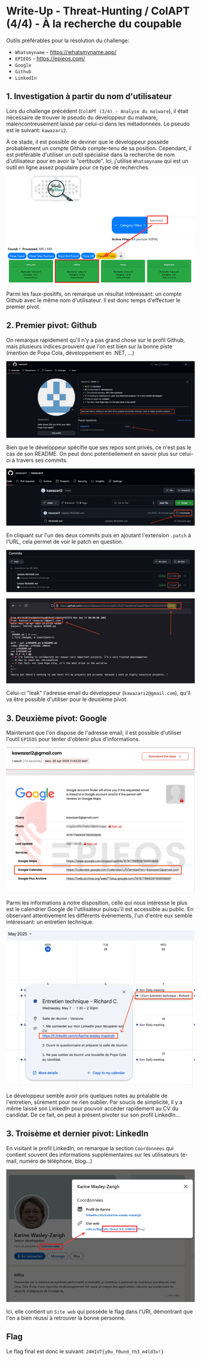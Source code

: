 # Write-Up - Threat-Hunting / ColAPT (4/4) - À la recherche du coupable

Outils préférables pour la résolution du challenge:
- `Whatsmyname` - https://whatsmyname.app/
- `EPIEOS` - https://epieos.com/
- `Google`
- `Github`
- `LinkedIn`

## 1. Investigation à partir du nom d'utilisateur

Lors du challenge précédent (`ColAPT (3/4) - Analyse du malware`), il était nécessaire de trouver le pseudo du développeur du malware, malencontreusement laissé par celui-ci dans les métadonnées. Le pseudo est le suivant: `kawazari2`. 

À ce stade, il est possible de deviner que le développeur possède probablement un compte Github compte-tenu de sa position. Cependant, il est préférable d'utiliser un outil spécialisé dans la recherche de nom d'utilisateur pour en avoir la "certitude". Ici, j'utilise `Whatsmyname` qui est un outil en ligne assez populaire pour ce type de recherches.

![](./wu/whatsmyname.png)

Parmi les faux-positifs, on remarque un résultat intéressant: un compte Github avec le même nom d'utilisateur. Il est donc temps d'effectuer le premier pivot.

## 2. Premier pivot: Github

On remarque rapidement qu'il n'y a pas grand chose sur le profil Github, mais plusieurs indices prouvent que l'on est bien sur la bonne piste (mention de Popa Cola, développement en .NET, ...)

![](./wu/github-1.png)

Bien que le développeur spécifie que ses repos sont privés, ce n'est pas le cas de son README. On peut donc potentiellement en savoir plus sur celui-ci à travers ses commits.

![](./wu/github-2.png)

En cliquant sur l'un des deux commits puis en ajoutant l'extension `.patch` à l'URL, cela permet de voir le patch en question.

![](./wu/github-3.png)

![](./wu/github-4.png)

Celui-ci "leak" l'adresse email du développeur (`kawazari2@gmail.com`), qu'il va être possible d'utiliser pour le deuxième pivot.

## 3. Deuxième pivot: Google

Maintenant que l'on dispose de l'adresse email, il est possible d'utiliser l'outil `EPIEOS` pour tenter d'obtenir plus d'informations.

![](./wu/epieos.png)

Parmi les informations à notre disposition, celle qui nous intéresse le plus est le calendrier Google de l'utilisateur puisqu'il est accessible au public. En observant attentivement les différents évènements, l'un d'entre eux semble intéressant: un entretien technique.

![](./wu/calendar.png)

Le développeur semble avoir pris quelques notes au préalable de l'entretien, sûrement pour ne rien oublier. Par soucis de simplicité, il y a même laissé son LinkedIn pour pouvoir accéder rapidement au CV du candidat. De ce fait, on peut à présent pivoter sur son profil LinkedIn...


## 3. Troisème et dernier pivot: LinkedIn

En visitant le profil LinkedIn, on remarque la section `Coordonnées` qui contient souvent des informations supplémentaires sur les utilisateurs (e-mail, numéro de téléphone, blog...)

![](./wu/linkedin.png)

Ici, elle contient un `Site web` qui possède le flag dans l'URI, démontrant que l'on a bien réussi à retrouver la bonne personne. 

## Flag

Le flag final est donc le suivant: `24HIUT{y0u_f0und_th3_m4ld3v!}`
